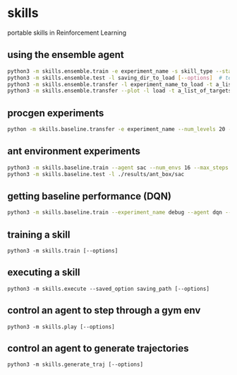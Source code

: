 # skills
portable skills in Reinforcement Learning

## using the ensemble agent
```bash
python3 -m skills.ensemble.train -e experiment_name -s skill_type --start_state room1 --agent ensemble --steps 1000 [--options]  # train
python3 -m skills.ensemble.test -l saving_dir_to_load [--options]  # test
python3 -m skills.ensemble.transfer -l experiment_name_to_load -t a_list_of_targets -s skill_type --agent ensemble -s skill_type  # transfer and meta learn
python3 -m skills.ensemble.transfer --plot -l load -t a_list_of_targets -s skill_type --agent ensemble # plot after transfer experiment
```

## procgen experiments
```bash
python -m skills.baseline.transfer -e experiment_name --num_levels 20 --transfer_steps 500000 --env ENV --num_policies 3 --seed 0
```

## ant environment experiments
```bash
python3 -m skills.baseline.train --agent sac --num_envs 16 --max_steps 10_000_000 --env ant_box
python3 -m skills.baseline.test -l ./results/ant_box/sac
```

## getting baseline performance (DQN)
```bash
python3 -m skills.baseline.train --experiment_name debug --agent dqn --env MontezumaRevengeNoFrameskip-v4 [--options]  # train  
```

## training a skill
```shell
python3 -m skills.train [--options]
```

## executing a skill
```shell
python3 -m skills.execute --saved_option saving_path [--options]
```

## control an agent to step through a gym env
```shell
python3 -m skills.play [--options]
```

## control an agent to generate trajectories
```shell
python3 -m skills.generate_traj [--options]
```
